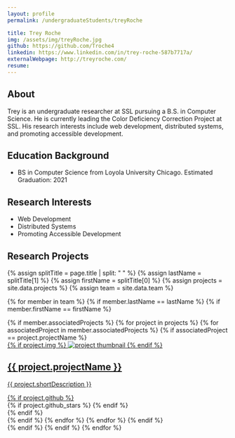 ```yaml
---
layout: profile
permalink: /undergraduateStudents/treyRoche

title: Trey Roche
img: /assets/img/treyRoche.jpg
github: https://github.com/Troche4
linkedin: https://www.linkedin.com/in/trey-roche-587b7717a/
externalWebpage: http://treyroche.com/
resume:
---
```


## About

Trey is an undergraduate researcher at SSL pursuing a B.S. in Computer Science. He is currently leading the Color Deficiency Correction Project at SSL. His research interests include web development, distributed systems, and promoting accessible development.

## Education Background

- BS in Computer Science from Loyola University Chicago. Estimated Graduation: 2021

## Research Interests

- Web Development
- Distributed Systems
- Promoting Accessible Development

## Research Projects

{% assign splitTitle = page.title | split: " " %}
{% assign lastName = splitTitle[1] %}
{% assign firstName = splitTitle[0] %}
{% assign projects = site.data.projects %}
{% assign team = site.data.team %}

{% for member in team %}
{% if member.lastName == lastName %}
{% if member.firstName == firstName %}
<div class="projects grid">
  <div class="grid-item">
    {% if member.associatedProjects %}
    {% for project in projects %}
    {% for associatedProject in member.associatedProjects %}
    {% if associatedProject == project.projectName %}
    <a href="{{ project.webpage | relative_url }}">
      <div class="card hoverable">
        {% if project.img %}
        <img src="{{ project.img | relative_url }}" alt="project thumbnail">
        {% endif %}
        <div class="card-body">
          <h2 class="card-title text-lowercase">{{ project.projectName }}</h2>
          <p class="card-text">{{ project.shortDescription }}</p>
          <div class="row ml-1 mr-1 p-0">
            {% if project.github %}
            <div class="github-icon">
              <div class="icon" data-toggle="tooltip" title="Code Repository">
                <a href="{{ project.github }}" target="_blank"><i class="fab fa-github gh-icon"></i></a>
              </div>
              {% if project.github_stars %}
              <span class="stars" data-toggle="tooltip" title="GitHub Stars">
                <i class="fas fa-star"></i>
                <span id="{{ project.github_stars }}-stars"></span>
              </span>
              {% endif %}
            </div>
            {% endif %}
          </div>
        </div>
      </div>
    </a>
    {% endif %}
    {% endfor %}
    {% endfor %}
    {% endif %}
  </div>
</div>
{% endif %}
{% endif %}
{% endfor %}
